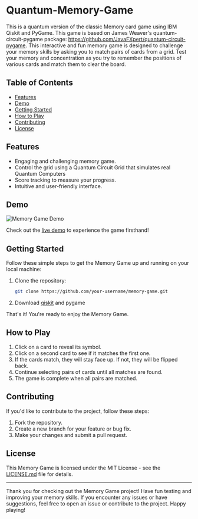 # Quantum-Memory-Game
This is a quantum version of the classic Memory card game using IBM Qiskit and PyGame. This game is based on James Weaver's quantum-circuit-pygame package: https://github.com/JavaFXpert/quantum-circuit-pygame.
This interactive and fun memory game is designed to challenge your memory skills by asking you to match pairs of cards from a grid. Test your memory and concentration as you try to remember the positions of various cards and match them to clear the board.

## Table of Contents

- [Features](#features)
- [Demo](#demo)
- [Getting Started](#getting-started)
- [How to Play](#how-to-play)
- [Contributing](#contributing)
- [License](#license)

## Features

- Engaging and challenging memory game.
- Control the grid using a Quantum Circuit Grid that simulates real Quantum Computers
- Score tracking to measure your progress.
- Intuitive and user-friendly interface.

## Demo

![Memory Game Demo](demo.gif)

Check out the [live demo](#) to experience the game firsthand!

## Getting Started

Follow these simple steps to get the Memory Game up and running on your local machine:

1. Clone the repository:

   ```bash
   git clone https://github.com/your-username/memory-game.git
   ```
2. Download [qiskit](https://qiskit.org/documentation/stable/0.24/install.html) and pygame

That's it! You're ready to enjoy the Memory Game.

## How to Play

1. Click on a card to reveal its symbol.
2. Click on a second card to see if it matches the first one.
3. If the cards match, they will stay face up. If not, they will be flipped back.
4. Continue selecting pairs of cards until all matches are found.
5. The game is complete when all pairs are matched.

## Contributing

If you'd like to contribute to the project, follow these steps:

1. Fork the repository.
2. Create a new branch for your feature or bug fix.
3. Make your changes and submit a pull request.

## License

This Memory Game is licensed under the MIT License - see the [LICENSE.md](LICENSE.md) file for details.

---

Thank you for checking out the Memory Game project! Have fun testing and improving your memory skills. If you encounter any issues or have suggestions, feel free to open an issue or contribute to the project. Happy playing!
